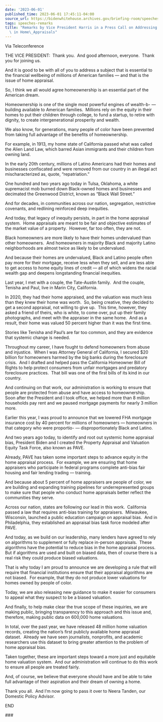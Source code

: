 ```yaml
---
date: '2023-06-01'
published_time: 2023-06-01 17:45:11-04:00
source_url: https://bidenwhitehouse.archives.gov/briefing-room/speeches-remarks/2023/06/01/remarks-by-vice-president-harris-in-a-press-call-on-addressing-racial-bias-in-home-appraisals/
tags: speeches-remarks
title: "Remarks by Vice President Harris in a Press Call on Addressing Racial Bias\
  \ in Home\_Appraisals"
---
```

 
Via Teleconference

THE VICE PRESIDENT:  Thank you.  And good afternoon, everyone.  Thank
you for joining us. 

And it is good to be with all of you to address a subject that is
essential to the financial wellbeing of millions of American families —
and that is the issue of home appraisal.

So, I think we all would agree homeownership is an essential part of the
American dream. 

Homeownership is one of the single most powerful engines of wealth-b- —
building available to American families.  Millions rely on the equity in
their homes to put their children through college, to fund a startup, to
retire with dignity, to create intergenerational prosperity and wealth.

We also know, for generations, many people of color have been prevented
from taking full advantage of the benefits of homeownership.

For example, in 1913, my home state of California passed what was called
the Alien Land Law, which barred Asian immigrants and their children
from owning land. 

In the early 20th century, millions of Latino Americans had their homes
and businesses confiscated and were removed from our country in an
illegal act mischaracterized as, quote, “repatriation.” 

One hundred and two years ago today in Tulsa, Oklahoma, a white
supremacist mob burned down Black-owned homes and businesses and
decimated the Greenwood District, known as “Black Wall Street.”

And for decades, in communities across our nation, segregation,
restrictive covenants, and redlining reinforced deep inequities.

And today, that legacy of inequity persists, in part in the home
appraisal system.  Home appraisals are meant to be fair and objective
estimates of the market value of a property.  However, far too often,
they are not. 

Black homeowners are more likely to have their homes undervalued than
other homeowners.  And homeowners in majority Black and majority Latino
neighborhoods are almost twice as likely to be undervalued. 

And because their homes are undervalued, Black and Latino people often
pay more for their mortgage, receive less when they sell, and are less
able to get access to home equity lines of credit — all of which widens
the racial wealth gap and deepens longstanding financial inequities.

Last year, I met with a couple, the Tate-Austin family.  And the couple,
Tenisha and Paul, live in Marin City, California. 

In 2020, they had their home appraised, and the valuation was much less
than they knew their home was worth.  So, being creative, they decided
to get a second appraisal, not willing to give up.  This time, however,
they asked a friend of theirs, who is white, to come over, put up their
family photographs, and meet with the appraiser in the same home.  And
as a result, their home was valued 50 percent higher than it was the
first time.

Stories like Tenisha and Paul’s are far too common, and they are
evidence that systemic change is needed.

Throughout my career, I have fought to defend homeowners from abuse and
injustice.  When I was Attorney General of California, I secured $20
billion for homeowners harmed by the big banks during the foreclosure
crisis.  And I drafted and helped pass the California Homeowner Bill of
Rights to help protect consumers from unfair mortgages and predatory
foreclosure practices.  That bill was one of the first bills of its kind
in our country. 

And continuing on that work, our administration is working to ensure
that people are protected from abuse and have access to homeownership. 
Soon after the President and I took office, we helped more than 8
million households pay rent and we paused mortgage payments for nearly 3
million more.

Earlier this year, I was proud to announce that we lowered FHA mortgage
insurance cost by 40 percent for millions of homeowners — homeowners in
that category who were proportio- — disproportionately Black and
Latino. 

And two years ago today, to identify and root out systemic home
appraisal bias, President Biden and I created the Property Appraisal and
Valuation Equity Task Force, also known as PAVE. 

Already, PAVE has taken some important steps to advance equity in the
home appraisal process.  For example, we are ensuring that home
appraisers who participate in federal programs complete anti-bias fair
housing and fair lending trading — training. 

And because about 5 percent of home appraisers are people of color, we
are building and expanding training pipelines for underrepresented
groups to make sure that people who conduct home appraisals better
reflect the communities they serve. 

Across our nation, states are following our lead in this work. 
California passed a law that requires anti-bias training for
appraisers.  Milwaukee, Wisconsin, launched a public education campaign
on appraisal bias.  And in Philadelphia, they established an appraisal
bias task force modeled after PAVE. 

And today, as we build on our leadership, many lenders have agreed to
rely on algorithms to supplement or fully replace in-person appraisals. 
These algorithms have the potential to reduce bias in the home appraisal
process.  But if algorithms are used and built on biased data, then of
course there is a real risk they could produce biased valuations. 

That is why today I am proud to announce we are developing a rule that
will require that financial institutions ensure that their appraisal
algorithms are not biased.  For example, that they do not produce lower
valuations for homes owned by people of color. 

Today, we are also releasing new guidance to make it easier for
consumers to appeal what they suspect to be a biased valuation.   

And finally, to help make clear the true scope of these inquiries, we
are making public, bringing transparency to this approach and this issue
and, therefore, making public data on 600,000 home valuations. 

In total, over the past year, we have released 48 million home valuation
records, creating the nation’s first publicly available home appraisal
dataset.  Already we have seen journalists, nonprofits, and academic
researchers use this dataset to bring greater attention to the problem
of home appraisal bias. 

Taken together, these are important steps toward a more just and
equitable home valuation system.  And our administration will continue
to do this work to ensure all people are treated fairly. 

And, of course, we believe that everyone should have and be able to take
full advantage of their aspiration and their dream of owning a home. 

Thank you all.  And I’m now going to pass it over to Neera Tanden, our
Domestic Policy Advisor. 

END

*\###*
